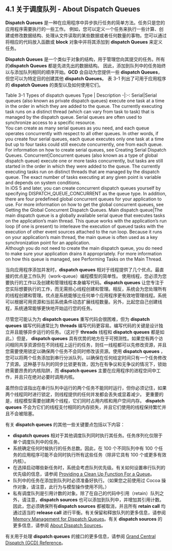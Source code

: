 ## 4.1 关于调度队列 - About Dispatch Queues
**Dispatch Queues** 是一种在应用程序中异步执行任务的简单方法。任务只是您的应用程序需要执行的一些工作。 例如，您可以定义一个任务来执行一些计算、创建或修改数据结构、处理从文件读取的某些数据或者任何数量的事物。您可以通过将相应的代码放入函数或 **block** 对象中并将其添加到 **dispatch Queues** 来定义任务。

**Dispatch Queues** 是一个类似于对象的结构，用于管理您向其提交的任务。所有的**dispatch Queues** 都是先进先出的数据结构。 因此，添加到队列中的任务始终以与添加队列相同的顺序开始。**GCD** 会自动为您提供一些 **dispatch Queues**，但您可以为特定目的创建其他 **dispatch Queues**。 表 3-1 列出了可用于应用程序的 **dispatch Queues** 的类型以及如何使用它们。

Table 3-1  Types of dispatch queues
Type | Description
-|:-:
Serial|Serial queues (also known as private dispatch queues) execute one task at a time in the order in which they are added to the queue. The currently executing task runs on a distinct thread (which can vary from task to task) that is managed by the dispatch queue. Serial queues are often used to synchronize access to a specific resource.<br>You can create as many serial queues as you need, and each queue operates concurrently with respect to all other queues. In other words, if you create four serial queues, each queue executes only one task at a time but up to four tasks could still execute concurrently, one from each queue. For information on how to create serial queues, see Creating Serial Dispatch Queues.
Concurrent|Concurrent queues (also known as a type of global dispatch queue) execute one or more tasks concurrently, but tasks are still started in the order in which they were added to the queue. The currently executing tasks run on distinct threads that are managed by the dispatch queue. The exact number of tasks executing at any given point is variable and depends on system conditions.<br>In iOS 5 and later, you can create concurrent dispatch queues yourself by specifying DISPATCH_QUEUE_CONCURRENT as the queue type. In addition, there are four predefined global concurrent queues for your application to use. For more information on how to get the global concurrent queues, see Getting the Global Concurrent Dispatch Queues.
Main dispatch queue|The main dispatch queue is a globally available serial queue that executes tasks on the application’s main thread. This queue works with the application’s run loop (if one is present) to interleave the execution of queued tasks with the execution of other event sources attached to the run loop. Because it runs on your application’s main thread, the main queue is often used as a key synchronization point for an application.<br>Although you do not need to create the main dispatch queue, you do need to make sure your application drains it appropriately. For more information on how this queue is managed, see Performing Tasks on the Main Thread.

当向应用程序添加并发时，**dispatch queues** 相对于线程提供了几个优点。最直接的优点是工作队列（work-queue）编程模型的简单性。 使用线程，您必须为您要执行的工作以及创建和管理线程本身编写代码。**dispatch queues** 让您专注于您实际想要执行的工作，而无需担心线程创建和管理。相反，系统会为您处理所有的线程创建和管理。优点是系统能够比任何单个应用程序更有效地管理线程。系统可以根据可用资源和当前系统条件动态扩展线程数量。另外，比起您自己创建线程，系统通常能够更快地开始运行您的任务。

尽管您可能认为为 **dispatch queues** 重写代码会很困难，但为 **dispatch queues** 编写代码通常比为 **threads** 编写代码更容易。编写代码的关键是设计独立并且能够异步运行的任务。（这对于 **threads** 线程和 **dispatch queues** 都是如此。）但是， **dispatch queues** 具有优势的地方在于可预测性。如果您有两个访问相同共享资源但在不同线程上运行的任务，则任一线程都可以先修改资源，并且您需要使用锁定以确保两个任务不会同时修改该资源。使用 **dispatch queues** ，您可以将两个任务添加到串行分派队列，以确保在任何给定时间只有一个任务修改了资源。这种基于队列的同步比锁更有效，因为在有争议和无争议的情况下，锁始终需要昂贵的内核陷阱，而 **dispatch queues** 主要在应用程序的进程空间中工作，并且只在绝对必要时调用内核。

虽然你应该指出在串行队列中运行的两个任务不能同时运行，但你必须记住，如果两个线程同时进行锁定，则线程提供的任何并发都会丢失或显着减少。 更重要的是，线程模型需要创建两个线程，它们同时占用内核和用户空间内存。 **dispatch queues** 不会为它们的线程支付相同的内存损失，并且它们使用的线程保持繁忙并且不会被阻塞。

有关 **dispatch queues** 的其他一些关键要点包括以下内容：

* **dispatch queues** 相对于其他调度队列同时执行其任务。任务序列化仅限于单个调度队列中的任务。
* 系统确定任何时候执行的任务总数。因此，在 100 个不同队列中有 100 个任务的应用程序可能不会同时执行所有这些任务（除非它具有 100 个或更多有效内核）。
* 在选择启动哪些新任务时，系统会考虑队列优先级。有关如何设置串行队列的优先级的信息，请参阅 [Providing a Clean Up Function For a Queue](https://developer.apple.com/library/content/documentation/General/Conceptual/ConcurrencyProgrammingGuide/OperationQueues/OperationQueues.html#//apple_ref/doc/uid/TP40008091-CH102-SW7)。
* 队列中的任务在添加到队列时必须准备好执行。（如果您之前使用过 Cocoa 操作对象，请注意，此行为与模型操作使用不同。）
* 私有调度队列是引用计数的对象。除了在自己的代码中引用（retain）队列之外，请注意，**dispatch sources** 也可以添加到队列中，并增加其引用计数。因此，您必须确保所有**dispatch sources** 都被取消，并且所有 **retain call** 均通过适当的 **release call** 进行平衡。有关保留和释放队列的更多信息，请参阅 [Memory Management for Dispatch Queues](https://developer.apple.com/library/content/documentation/General/Conceptual/ConcurrencyProgrammingGuide/OperationQueues/OperationQueues.html#//apple_ref/doc/uid/TP40008091-CH102-SW11)。有关 **dispatch sources** 的更多信息，请参阅 [About Dispatch Sources](https://developer.apple.com/library/content/documentation/General/Conceptual/ConcurrencyProgrammingGuide/GCDWorkQueues/GCDWorkQueues.html#//apple_ref/doc/uid/TP40008091-CH103-SW12)。

有关用于处理 **dispatch queues** 的接口的更多信息，请参阅 [Grand Central Dispatch (GCD) Reference](https://developer.apple.com/reference/dispatch/1667684-grand_central_dispatch_gcd)。
